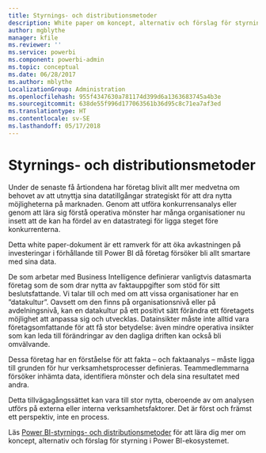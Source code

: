 ```yaml
---
title: Styrnings- och distributionsmetoder
description: White paper om koncept, alternativ och förslag för styrning i Power BI-ekosystemet.
author: mgblythe
manager: kfile
ms.reviewer: ''
ms.service: powerbi
ms.component: powerbi-admin
ms.topic: conceptual
ms.date: 06/28/2017
ms.author: mblythe
LocalizationGroup: Administration
ms.openlocfilehash: 955f4347630a781174d399d6a1363683745a4b3e
ms.sourcegitcommit: 638de55f996d177063561b36d95c8c71ea7af3ed
ms.translationtype: HT
ms.contentlocale: sv-SE
ms.lasthandoff: 05/17/2018
---
```

# <a name="governance-and-deployment-approaches"></a>Styrnings- och distributionsmetoder
Under de senaste få årtiondena har företag blivit allt mer medvetna om behovet av att utnyttja sina datatillgångar strategiskt för att dra nytta möjligheterna på marknaden. Genom att utföra konkurrensanalys eller genom att lära sig förstå operativa mönster har många organisationer nu insett att de kan ha fördel av en datastrategi för ligga steget före konkurrenterna.  

Detta white paper-dokument är ett ramverk för att öka avkastningen på investeringar i förhållande till Power BI då företag försöker bli allt smartare med sina data.

De som arbetar med Business Intelligence definierar vanligtvis datasmarta företag som de som drar nytta av faktauppgifter som stöd för sitt beslutsfattande.  Vi talar till och med om att vissa organisationer har en ”datakultur”.
Oavsett om den finns på organisationsnivå eller på avdelningsnivå, kan en datakultur på ett positivt sätt förändra ett företagets möjlighet att anpassa sig och utvecklas.  Datainsikter måste inte alltid vara företagsomfattande för att få stor betydelse: även mindre operativa insikter som kan leda till förändringar av den dagliga driften kan också bli omvälvande.

Dessa företag har en förståelse för att fakta – och faktaanalys – måste ligga till grunden för hur verksamhetsprocesser definieras. Teammedlemmarna försöker inhämta data, identifiera mönster och dela sina resultatet med andra. 

Detta tillvägagångssättet kan vara till stor nytta, oberoende av om analysen utförs på externa eller interna verksamhetsfaktorer. Det är först och främst ett perspektiv, inte en process.

Läs [Power BI-styrnings- och distributionsmetoder](http://go.microsoft.com/fwlink/?LinkId=785915&clcid=0x409) för att lära dig mer om koncept, alternativ och förslag för styrning i Power BI-ekosystemet.


